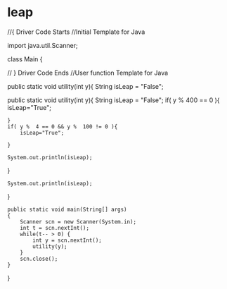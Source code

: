 # leap
//{ Driver Code Starts
//Initial Template for Java

import java.util.Scanner;

class Main {

    
// } Driver Code Ends
//User function Template for Java

public static void utility(int y){
    String isLeap = "False";

    

public static void utility(int y){
    String isLeap = "False";
    if( y %  400 == 0 ){
        isLeap="True";
        
    }
    if( y %  4 == 0 && y %  100 != 0 ){
        isLeap="True";
        
    }
   
    System.out.println(isLeap);
}
    
    System.out.println(isLeap);
}



    public static void main(String[] args)
    {
        Scanner scn = new Scanner(System.in);
        int t = scn.nextInt();
        while(t-- > 0) {
            int y = scn.nextInt();
            utility(y);
        }
        scn.close();
    }
}

